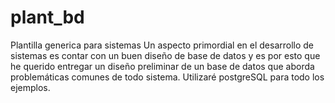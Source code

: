 # plant_bd
Plantilla generica para sistemas
Un aspecto primordial en el desarrollo de sistemas es contar con un buen diseño de base de datos y es por esto que he querido entregar un diseño preliminar de un base de datos que aborda problemáticas comunes de todo sistema. Utilizaré postgreSQL para todo los ejemplos.
